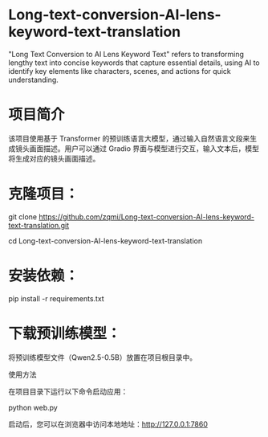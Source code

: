 # Long-text-conversion-AI-lens-keyword-text-translation
"Long Text Conversion to AI Lens Keyword Text" refers to transforming lengthy text into concise keywords that capture essential details, using AI to identify key elements like characters, scenes, and actions for quick understanding.

# 项目简介

该项目使用基于 Transformer 的预训练语言大模型，通过输入自然语言文段来生成镜头画面描述。用户可以通过 Gradio 界面与模型进行交互，输入文本后，模型将生成对应的镜头画面描述。

# 克隆项目：

git clone https://github.com/zqmi/Long-text-conversion-AI-lens-keyword-text-translation.git

cd Long-text-conversion-AI-lens-keyword-text-translation

# 安装依赖：

pip install -r requirements.txt

# 下载预训练模型：

将预训练模型文件（Qwen2.5-0.5B）放置在项目根目录中。

使用方法

在项目目录下运行以下命令启动应用：

python web.py

启动后，您可以在浏览器中访问本地地址：http://127.0.0.1:7860

